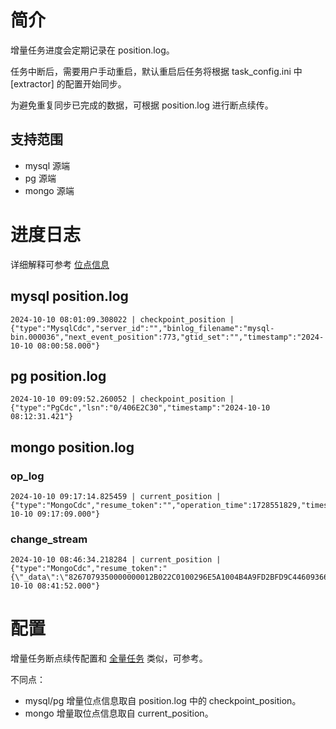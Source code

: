 # 简介

增量任务进度会定期记录在 position.log。

任务中断后，需要用户手动重启，默认重启后任务将根据 task_config.ini 中 [extractor] 的配置开始同步。

为避免重复同步已完成的数据，可根据 position.log 进行断点续传。

## 支持范围
- mysql 源端
- pg 源端
- mongo 源端

# 进度日志
详细解释可参考 [位点信息](../position.md)

## mysql position.log
```
2024-10-10 08:01:09.308022 | checkpoint_position | {"type":"MysqlCdc","server_id":"","binlog_filename":"mysql-bin.000036","next_event_position":773,"gtid_set":"","timestamp":"2024-10-10 08:00:58.000"}
```

## pg position.log
```
2024-10-10 09:09:52.260052 | checkpoint_position | {"type":"PgCdc","lsn":"0/406E2C30","timestamp":"2024-10-10 08:12:31.421"}
```

## mongo position.log 
### op_log
```
2024-10-10 09:17:14.825459 | current_position | {"type":"MongoCdc","resume_token":"","operation_time":1728551829,"timestamp":"2024-10-10 09:17:09.000"}
```

### change_stream
```
2024-10-10 08:46:34.218284 | current_position | {"type":"MongoCdc","resume_token":"{\"_data\":\"8267079350000000012B022C0100296E5A1004B4A9FD2BFD9C44609366CD4CD6A3D98E46645F696400646707935067D762990668C8CE0004\"}","operation_time":1728549712,"timestamp":"2024-10-10 08:41:52.000"}
```

# 配置

增量任务断点续传配置和 [全量任务](../snapshot/resume.md) 类似，可参考。

不同点：
- mysql/pg 增量位点信息取自 position.log 中的 checkpoint_position。
- mongo 增量取位点信息取自 current_position。
